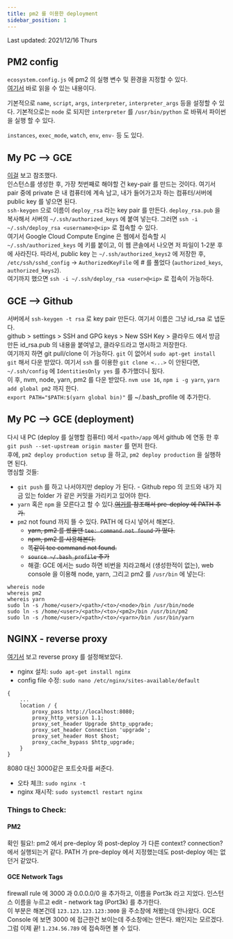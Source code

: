 ```yaml
---
title: pm2 를 이용한 deployment
sidebar_position: 1
---
```

Last updated: 2021/12/16 Thurs

## PM2 config
`ecosystem.config.js` 에 pm2 의 실행 변수 및 환경을 지정할 수 있다.  
[여기서](https://pm2.keymetrics.io/docs/usage/application-declaration/) 바로 읽을 수 있는 내용이다.

기본적으로 `name`, `script`, `args`, `interpreter`, `interpreter_args` 등을 설정할 수 있다. 기본적으로는 `node` 로 되지만 `interpreter` 를 `/usr/bin/python` 로 바꿔서 파이썬을 실행 할 수 있다.  

`instances`, `exec_mode`, `watch`, `env`, `env-` 등 도 있다.

## My PC --> GCE
[이걸](https://hashinteractive.com/blog/ci-cd-using-pm2-deploy-for-node-application/) 보고 참조했다.  
인스턴스를 생성한 후, 가장 첫번째로 해야할 건 key-pair 를 만드는 것이다. 여기서 pair 중에 private 은 내 컴퓨터에 계속 남고, 내가 들어가고자 하는 컴퓨터/서버에 public key 를 넣으면 된다.  
`ssh-keygen` 으로 이름이 `deploy_rsa` 라는 key pair 를 만든다. `deploy_rsa.pub` 을 복사해서 서버의 `~/.ssh/authorized_keys` 에 붙여 넣는다. 그러면 `ssh -i ~/.ssh/deploy_rsa <username>@<ip>` 로 접속할 수 있다.  
여기서 Google Cloud Compute Engine 은 웹에서 접속할 시 `~/.ssh/authorized_keys` 에 키를 붙이고, 이 웹 콘솔에서 나오면 저 파일이 1-2분 후에 사라진다. 따라서, public key 는 `~/.ssh/authorized_keys2` 에 저장한 후, `/etc/ssh/sshd_config` -> `AuthorizedKeyFile` 에 # 를 풀었다 (`authorized_keys`, `authorized_keys2`).  
여기까지 했으면 `ssh -i ~/.ssh/deploy_rsa <user>@<ip>` 로 접속이 가능하다.  

## GCE --> Github
서버에서 `ssh-keygen -t rsa` 로 key pair 만든다. 여기서 이름은 그냥 id_rsa 로 냅둔다.  
github > settings > SSH and GPG keys > New SSH Key > 클라우드 에서 방금 만든 id_rsa.pub 의 내용을 붙여넣고, 클라우드라고 명시하고 저장한다.  
여기까지 하면 git pull/clone 이 가능하다. `git` 이 없어서 `sudo apt-get install git` 해서 다운 받았다. 여기서 `ssh` 를 이용한 `git clone <...>` 이 안된다면, `~/.ssh/config` 에 `IdentitiesOnly yes` 를 추가했더니 됬다.  
이 후, nvm, node, yarn, pm2 를 다운 받았다. `nvm use 16`, `npm i -g yarn`, `yarn add global pm2` 까지 한다.  
`export PATH="$PATH:$(yarn global bin)"` 를 ~/.bash_profile 에 추가한다.  

## My PC --> GCE (deployment)
다시 내 PC (deploy 를 실행할 컴퓨터) 에서 `<path>/app` 에서 github 에 연동 한 후 `git push --set-upstream origin master` 를 먼저 한다.  
후에, `pm2 deploy production setup` 을 하고, `pm2 deploy production` 을 실행하면 된다.  
명심할 것들:
- `git push` 를 하고 나서야지만 deploy 가 된다. - Github repo 의 코드와 내가 지금 있는 folder 가 같은 커밋을 가리키고 있어야 한다.
- `yarn` 혹은 `npm` 을 모른다고 할 수 있다.~~[여기를](https://forum.gitlab.com/t/gitlab-ci-cd-npm-not-found/59318/8) 참조해서 pre-deploy 에 PATH 추가.~~
- `pm2` not found 까지 뜰 수 있다. PATH 에 다시 넣어서 해본다.
  - ~~yarn, pm2 를 썼을땐 `tee: command not found` 가 떴다.~~
  - ~~npm, pm2 를 사용해본다.~~
  - ~~똑같이 tee command not found.~~
  - ~~`source ~/.bash_profile` 추가~~
  - 해결: GCE 에서는 sudo 하면 비번을 치라고해서 (생성한적이 없는), web console 을 이용해 node, yarn, 그리고 pm2 를 `/usr/bin` 에 넣는다:
```
whereis node
whereis pm2
whereis yarn
sudo ln -s /home/<user>/<path>/<to>/<node>/bin /usr/bin/node
sudo ln -s /home/<user>/<path>/<to>/<pm2>/bin /usr/bin/pm2
sudo ln -s /home/<user>/<path>/<to>/<yarn>/bin /usr/bin/yarn
```

## NGINX - reverse proxy
[여기서](https://www.digitalocean.com/community/tutorials/how-to-set-up-a-node-js-application-for-production-on-ubuntu-16-04) 보고 reverse proxy 를 설정해보았다.

- nginx 설치: `sudo apt-get install nginx`
- config file 수정: `sudo nano /etc/nginx/sites-available/default`
```
{
    ...
    location / {
        proxy_pass http://localhost:8080;
        proxy_http_version 1.1;
        proxy_set_header Upgrade $http_upgrade;
        proxy_set_header Connection 'upgrade';
        proxy_set_header Host $host;
        proxy_cache_bypass $http_upgrade;
    }
}
```
8080 대신 3000같은 포트숫자를 써준다.

- 오타 체크: `sudo nginx -t`
- nginx 재시작: `sudo systemctl restart nginx`

### Things to Check:
#### PM2
확인 필요!: pm2 에서 pre-deploy 와 post-deploy 가 다른 context? connection? 에서 실행되는거 같다. PATH 가 pre-deploy 에서 지정했는데도 post-deploy 에는 없던거 같았다.

#### GCE Network Tags
firewall rule 에 3000 과 0.0.0.0/0 을 추가하고, 이름을 Port3k 라고 지었다.
인스턴스 이름을 누르고 edit - network tag (Port3k) 를 추가한다.  
이 부분은 해본건데 `123.123.123.123:3000` 을 주소창에 쳐봤는데 안나왔다. GCE Console 에 보면 3000 에 접근한건 보이는데 주소창에는 안뜬다. 왜인지는 모르겠다.
그럼 이제 끝! `1.234.56.789` 에 접속하면 볼 수 있다.